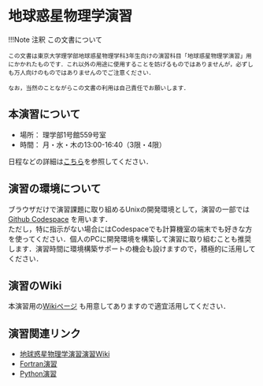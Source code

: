 # 地球惑星物理学演習

!!!Note 注釈
    この文書について

    この文書は東京大学理学部地球惑星物理学科3年生向けの演習科目「地球惑星物理学演習」用にかかれたものです．これ以外の用途に使用することを妨げるものではありませんが，必ずしも万人向けのものではありませんのでご注意ください．

    なお，当然のことながらこの文書の利用は自己責任でお願いします．


## 本演習について
- 場所： 理学部1号館559号室
- 時間： 月・水・木の13:00-16:40（3限・4限）

日程などの詳細は[こちら](introduction.pdf)を参照してください．

## 演習の環境について
ブラウザだけで演習課題に取り組めるUnixの開発環境として，演習の一部では [Github Codespace](https://github.com/chibutsu-utokyo/ubuntu-22.04) を用います．  
ただし，特に指示がない場合にはCodespaceでも計算機室の端末でも好きな方を使ってください．個人のPCに開発環境を構築して演習に取り組むことも推奨します．演習時間に環境構築サポートの機会も設けますので，積極的に活用してください．

## 演習のWiki
本演習用の[Wikiページ](https://github.com/chibutsu-utokyo/chibutsu-utokyo.github.io/wiki) も用意してありますので適宜活用してください．

## 演習関連リンク
- [地球惑星物理学演習演習Wiki](https://github.com/chibutsu-utokyo/chibutsu-utokyo.github.io/wiki)
- [Fortran演習](https://amanotk.github.io/fortran-resume-public/)
- [Python演習](https://amanotk.github.io/python-resume-public/)
